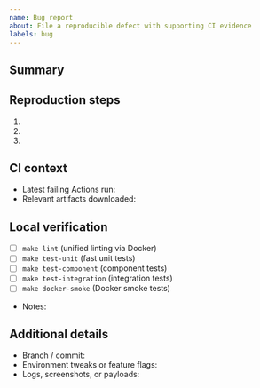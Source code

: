 ```yaml
---
name: Bug report
about: File a reproducible defect with supporting CI evidence
labels: bug
---
```


## Summary

<!-- Describe the observed behavior and the expected outcome. -->

## Reproduction steps

1. <!-- Step-by-step instructions -->
2.
3.

## CI context

- Latest failing Actions run: <!-- paste URL -->
- Relevant artifacts downloaded: <!-- pytest-log, docker-smoke-artifacts, pip-audit-reports, etc. -->

## Local verification

- [ ] `make lint` (unified linting via Docker)
- [ ] `make test-unit` (fast unit tests)
- [ ] `make test-component` (component tests)
- [ ] `make test-integration` (integration tests)
- [ ] `make docker-smoke` (Docker smoke tests)
- Notes:

## Additional details

- Branch / commit:
- Environment tweaks or feature flags:
- Logs, screenshots, or payloads:

